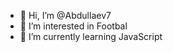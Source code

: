 - 👋 Hi, I’m @Abdullaev7
- 👀 I’m interested in Footbal
- 🌱 I’m currently learning JavaScript

<!---
Abdullaev7/Abdullaev7 is a ✨ special ✨ repository because its `README.md` (this file) appears on your GitHub profile.
You can click the Preview link to take a look at your changes.
--->
